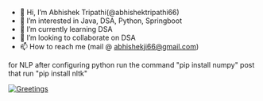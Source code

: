 - 👋 Hi, I’m Abhishek Tripathi(@abhishektripathi66)
- 👀 I’m interested in Java, DSA, Python, Springboot
- 🌱 I’m currently learning DSA
- 💞️ I’m looking to collaborate on DSA
- 📫 How to reach me (mail @ abhishekji66@gmail.com)

<!---
MyRepo is a ✨ special ✨ repository because its `README.md` (this file) appears on your GitHub profile.
You can click the Preview link to take a look at your changes.
--->


for NLP
after configuring python run the command "pip install numpy"
post that run "pip install nltk"

[![Greetings](https://github.com/abhishektripathi66/DSA/actions/workflows/greetings.yml/badge.svg?branch=master)](https://github.com/abhishektripathi66/DSA/actions/workflows/greetings.yml)

